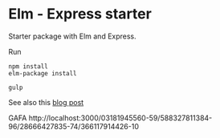 # Elm - Express starter

Starter package with Elm and Express.

Run
```
npm install
elm-package install

gulp
```
See also this [blog post]()

GAFA http://localhost:3000/03181945560-59/588327811384-96/28666427835-74/366117914426-10
